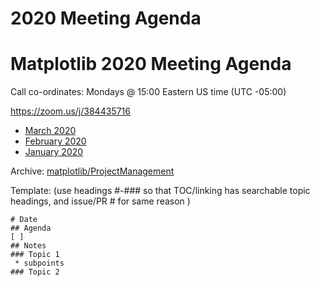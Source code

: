 # 2020 Meeting Agenda

# Matplotlib 2020 Meeting Agenda
Call co-ordinates:  Mondays @ 15:00 Eastern US time (UTC -05:00)
 
 https://zoom.us/j/384435716
* [March 2020](/zxV2GktcRqmoy_dJIn7T6g?both)
* [February 2020](/4zWKhuLXQ16Y_oUfi9hnKA?both)
* [January 2020](/hELmT6nMToSPhpP8-0mUZA?both)

Archive: [matplotlib/ProjectManagement](https://github.com/matplotlib/ProjectManagement)  

Template: (use headings #-### so that TOC/linking has searchable topic headings, and issue/PR # for same reason )

    # Date
    ## Agenda
    [ ] 
    ## Notes
    ### Topic 1
     * subpoints
    ### Topic 2

